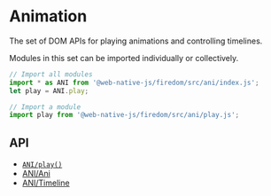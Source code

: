 # Animation

The set of DOM APIs for playing animations and controlling timelines.

Modules in this set can be imported individually or collectively.

```javascript
// Import all modules
import * as ANI from '@web-native-js/firedom/src/ani/index.js';
let play = ANI.play;

// Import a module
import play from '@web-native-js/firedom/src/ani/play.js';
```

## API
+ [`ANI/play()`](/firedom/api/ani/play.md)
+ [ANI/Ani](/firedom/api/ani/Ani/README.md)
+ [ANI/Timeline](/firedom/api/ani/Timeline/README.md)
